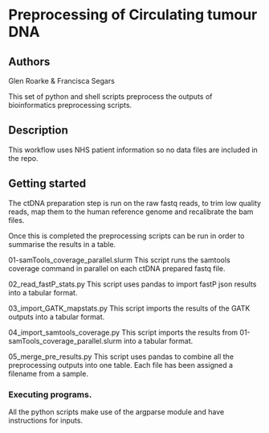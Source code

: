 # Preprocessing of Circulating tumour DNA

## Authors
Glen Roarke & Francisca Segars

This set of python and shell scripts preprocess the outputs of bioinformatics preprocessing scripts.

## Description

This workflow uses NHS patient information so no data files are included in the repo.

## Getting started

The ctDNA preparation step is run on the raw fastq reads, to trim low quality reads, map them to the human reference genome and recalibrate the bam files.

Once this is completed the preprocessing scripts can be run in order to summarise the results in a table.

01-samTools_coverage_parallel.slurm
This script runs the samtools coverage command in parallel on each ctDNA prepared fastq file.

02_read_fastP_stats.py
This script uses pandas to import fastP json results into a tabular format.

03_import_GATK_mapstats.py
This script imports the results of the GATK outputs into a tabular format.

04_import_samtools_coverage.py
This script imports the results from 01-samTools_coverage_parallel.slurm into a tabular format.
      
05_merge_pre_results.py
This script uses pandas to combine all the preprocessing outputs into one table. Each file has been assigned a filename from a sample.
               
### Executing programs.
All the python scripts make use of the argparse module and have instructions for inputs.
